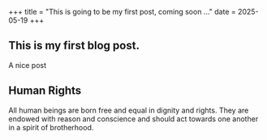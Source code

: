 +++
title = "This is going to be my first post, coming soon ..."
date = 2025-05-19
+++

## This is my first blog post.

A nice post

## Human Rights
All human beings are born free and equal in dignity and rights.
They are endowed with reason and conscience and should act
towards one another in a spirit of brotherhood.
